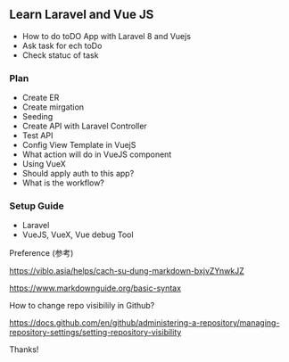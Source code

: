 ## Learn Laravel and Vue JS
* How to do toDO App with Laravel 8 and Vuejs
* Ask task for ech toDo
* Check statuc of task

### Plan
* Create ER
* Create mirgation
* Seeding
* Create API with Laravel Controller
* Test API
* Config View Template in VuejS
* What action will do in VueJS component
* Using VueX
* Should apply auth to this app?
* What is the workflow?


### Setup Guide
* Laravel
* VueJS, VueX, Vue debug Tool

Preference (参考)

https://viblo.asia/helps/cach-su-dung-markdown-bxjvZYnwkJZ

https://www.markdownguide.org/basic-syntax



How to change repo visibilily in Github?

https://docs.github.com/en/github/administering-a-repository/managing-repository-settings/setting-repository-visibility

Thanks!
 
